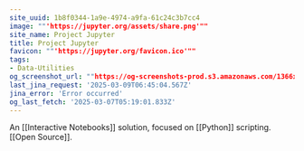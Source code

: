 ```yaml
---
site_uuid: 1b8f0344-1a9e-4974-a9fa-61c24c3b7cc4
image: ""'https://jupyter.org/assets/share.png'""
site_name: Project Jupyter
title: Project Jupyter
favicon: ""'https://jupyter.org/favicon.ico'""
tags:
- Data-Utilities
og_screenshot_url: ""https://og-screenshots-prod.s3.amazonaws.com/1366x768/80/false/a1829811f634d9915047c422949283263533ef7f468f33ecefa85b40de318a14.jpeg""
last_jina_request: '2025-03-09T06:45:04.567Z'
jina_error: 'Error occurred'
og_last_fetch: '2025-03-07T05:19:01.833Z'
---
```


An [[Interactive Notebooks]] solution, focused on [[Python]] scripting.  [[Open Source]].




